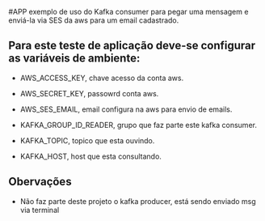 
#APP exemplo de uso do Kafka consumer para pegar uma mensagem e enviá-la via SES da aws para um email cadastrado.

## Para este teste de aplicação deve-se configurar as variáveis de ambiente:
- AWS_ACCESS_KEY, chave acesso da conta  aws.
- AWS_SECRET_KEY, passowrd conta aws.
- AWS_SES_EMAIL, email configura na aws para envio de emails.

- KAFKA_GROUP_ID_READER, grupo que faz parte este kafka consumer.
- KAFKA_TOPIC, topico que esta ouvindo.
- KAFKA_HOST, host que esta consultando.

## Obervações
- Não faz parte deste projeto o kafka producer, está sendo enviado msg via terminal 





